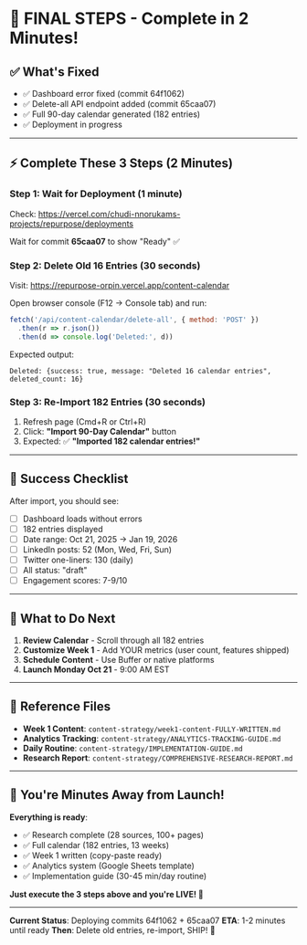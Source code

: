 # 🎯 FINAL STEPS - Complete in 2 Minutes!

## ✅ What's Fixed

- ✅ Dashboard error fixed (commit 64f1062)
- ✅ Delete-all API endpoint added (commit 65caa07)
- ✅ Full 90-day calendar generated (182 entries)
- ✅ Deployment in progress

---

## ⚡ Complete These 3 Steps (2 Minutes)

### **Step 1: Wait for Deployment** (1 minute)

Check: https://vercel.com/chudi-nnorukams-projects/repurpose/deployments

Wait for commit **65caa07** to show "Ready" ✅

### **Step 2: Delete Old 16 Entries** (30 seconds)

Visit: https://repurpose-orpin.vercel.app/content-calendar

Open browser console (F12 → Console tab) and run:

```javascript
fetch('/api/content-calendar/delete-all', { method: 'POST' })
  .then(r => r.json())
  .then(d => console.log('Deleted:', d))
```

Expected output:
```
Deleted: {success: true, message: "Deleted 16 calendar entries", deleted_count: 16}
```

### **Step 3: Re-Import 182 Entries** (30 seconds)

1. Refresh page (Cmd+R or Ctrl+R)
2. Click: **"Import 90-Day Calendar"** button
3. Expected: ✅ **"Imported 182 calendar entries!"**

---

## 🎉 Success Checklist

After import, you should see:

- [ ] Dashboard loads without errors
- [ ] 182 entries displayed
- [ ] Date range: Oct 21, 2025 → Jan 19, 2026
- [ ] LinkedIn posts: 52 (Mon, Wed, Fri, Sun)
- [ ] Twitter one-liners: 130 (daily)
- [ ] All status: "draft"
- [ ] Engagement scores: 7-9/10

---

## 🚀 What to Do Next

1. **Review Calendar** - Scroll through all 182 entries
2. **Customize Week 1** - Add YOUR metrics (user count, features shipped)
3. **Schedule Content** - Use Buffer or native platforms
4. **Launch Monday Oct 21** - 9:00 AM EST

---

## 📖 Reference Files

- **Week 1 Content**: `content-strategy/week1-content-FULLY-WRITTEN.md`
- **Analytics Tracking**: `content-strategy/ANALYTICS-TRACKING-GUIDE.md`
- **Daily Routine**: `content-strategy/IMPLEMENTATION-GUIDE.md`
- **Research Report**: `content-strategy/COMPREHENSIVE-RESEARCH-REPORT.md`

---

## 💪 You're Minutes Away from Launch!

**Everything is ready**:
- ✅ Research complete (28 sources, 100+ pages)
- ✅ Full calendar (182 entries, 13 weeks)
- ✅ Week 1 written (copy-paste ready)
- ✅ Analytics system (Google Sheets template)
- ✅ Implementation guide (30-45 min/day routine)

**Just execute the 3 steps above and you're LIVE! 🎉**

---

**Current Status**: Deploying commits 64f1062 + 65caa07
**ETA**: 1-2 minutes until ready
**Then**: Delete old entries, re-import, SHIP! 🚀
